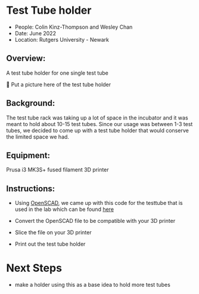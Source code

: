 # Test Tube holder 

* People: Colin Kinz-Thompson and Wesley Chan
* Date: June 2022
* Location: Rutgers University - Newark


## Overview: 
 A test tube holder for one single test tube 

🧪 Put a picture here of the test tube holder 


## Background:
The test tube rack was taking up a lot of space in the incubator and it was meant to hold about 10-15 test tubes. Since our usage was between 1-3 test tubes, we decided to come up with a test tube holder that would conserve the limited space we had. 

## Equipment:
Prusa i3 MK3S+ fused filament 3D printer

## Instructions: 
* Using [OpenSCAD](openscad.org), we came up with this code for the testtube that is used in the lab which can be found [here](test_tube_holder_v3.scad)

* Convert the OpenSCAD file to be compatible with your 3D printer
* Slice the file on your 3D printer
* Print out the test tube holder 



# Next Steps
* make a holder using this as a base idea to hold more test tubes 
